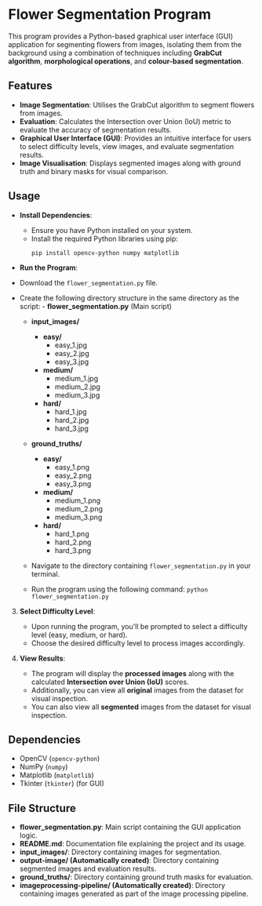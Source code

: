 ﻿
  
# Flower Segmentation Program

This program provides a Python-based graphical user interface (GUI) application for segmenting flowers from images, isolating them from the background using a combination of techniques including **GrabCut algorithm**, **morphological operations**, and **colour-based segmentation**.

## Features

-   **Image Segmentation**: Utilises the GrabCut algorithm to segment flowers from images.
-   **Evaluation**: Calculates the Intersection over Union (IoU) metric to evaluate the accuracy of segmentation results.
-   **Graphical User Interface (GUI)**: Provides an intuitive interface for users to select difficulty levels, view images, and evaluate segmentation results.
-   **Image Visualisation**: Displays segmented images along with ground truth and binary masks for visual comparison.


## Usage

 - **Install Dependencies**:
	 - Ensure you have Python installed on your system.
	 - Install the required Python libraries using pip:
	     ```
	     pip install opencv-python numpy matplotlib
	     ```

 - **Run the Program**:
 - Download the `flower_segmentation.py` file.
 - Create the following directory structure in the same directory as the script:
	   - **flower_segmentation.py**  (Main script)
     - **input_images/** 
	     - **easy/** 
		     - easy_1.jpg 
		     - easy_2.jpg 
		     - easy_3.jpg
		- **medium/**
			 - medium_1.jpg 
			 - medium_2.jpg
			 - medium_3.jpg
		-  **hard/**
			- hard_1.jpg
			- hard_2.jpg
			- hard_3.jpg 
			
     - **ground_truths/** 
	     - **easy/** 
		     - easy_1.png 
		     - easy_2.png 
		     - easy_3.png 
		- **medium/** 
			- medium_1.png 
			- medium_2.png 
			- medium_3.png 
		- **hard/**
			- hard_1.png
			- hard_2.png
			- hard_3.png 
   - Navigate to the directory containing `flower_segmentation.py` in your terminal.
   - Run the program using the following command:
	     ```
     python flower_segmentation.py
	     ```

3. **Select Difficulty Level**:
   - Upon running the program, you'll be prompted to select a difficulty level (easy, medium, or hard).
   - Choose the desired difficulty level to process images accordingly.

4. **View Results**:
   - The program will display the **processed images** along with the calculated **Intersection over Union (IoU)** scores.
   - Additionally, you can view all **original** images from the dataset for visual inspection.
   - You can also view all **segmented** images from the dataset for visual inspection.

## Dependencies

-   OpenCV (`opencv-python`)
-   NumPy (`numpy`)
-   Matplotlib (`matplotlib`)
-   Tkinter (`tkinter`) (for GUI)

## File Structure

-   **flower_segmentation.py**: Main script containing the GUI application logic.
-   **README.md**: Documentation file explaining the project and its usage.
-   **input_images/**: Directory containing images for segmentation.
-   **output-image/ (Automatically created)**: Directory containing segmented images and evaluation results.
-   **ground_truths/**: Directory containing ground truth masks for evaluation. 
-   **imageprocessing-pipeline/ (Automatically created)**: Directory containing images generated as part of the image processing pipeline.
